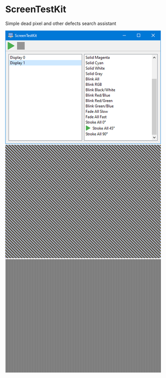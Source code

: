 # ScreenTestKit
Simple dead pixel and other defects search assistant

![image](misc/screenshot1.png?raw=true "Control Panel")
![image](misc/screenshot2.png?raw=true "Test Screen 1")
![image](misc/screenshot3.png?raw=true "Test Screen 2")
